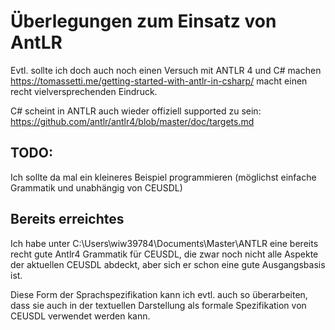 Überlegungen zum Einsatz von AntLR
==================================

Evtl. sollte ich doch auch noch einen Versuch mit ANTLR 4 und C# machen
https://tomassetti.me/getting-started-with-antlr-in-csharp/
macht einen recht vielversprechenden Eindruck.

C# scheint in ANTLR auch wieder offiziell supported zu sein:
https://github.com/antlr/antlr4/blob/master/doc/targets.md

TODO:
-----

Ich sollte da mal ein kleineres Beispiel programmieren 
(möglichst einfache Grammatik und unabhängig von CEUSDL)

Bereits erreichtes
------------------

Ich habe unter C:\Users\wiw39784\Documents\Master\ANTLR eine 
bereits recht gute Antlr4 Grammatik für CEUSDL, die zwar noch nicht
alle Aspekte der aktuellen CEUSDL abdeckt, aber sich er schon eine
gute Ausgangsbasis ist.


Diese Form der Sprachspezifikation kann ich evtl. auch so überarbeiten,
dass sie auch in der textuellen Darstellung als formale Spezifikation
von CEUSDL verwendet werden kann.